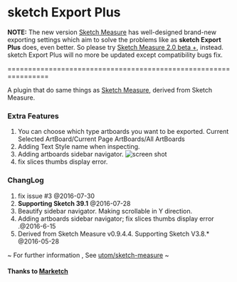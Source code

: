 # sketch Export Plus

**NOTE:**
The new version [Sketch Measure](https://github.com/utom/sketch-measure) has well-designed brand-new exporting settings which aim to solve the problems like as **sketch Export Plus** does, even better. So please try [Sketch Measure 2.0 beta +](https://github.com/utom/sketch-measure), instead. sketch Export Plus will no more be updated except compatibility bugs fix.

\================================================================

A plugin that do same things as [Sketch Measure](https://github.com/utom/sketch-measure), derived from Sketch Measure.

### Extra Features

1. You can choose which type artboards you want to be exported. Current Selected ArtBoard/Current Page ArtBoards/All ArtBoards
2. Adding Text Style name when inspecting.
3. Adding artboards sidebar navigator. ![screen shot](http://ww1.sinaimg.cn/mw1024/5a7b1062gw1f4w0mlo8zmj20u30f5dju.jpg)
4. fix slices thumbs display error.

### ChangLog

1. fix issue #3 @2016-07-30
1. **Supporting Sketch 39.1** @2016-07-28
1. Beautify sidebar navigator. Making scrollable in Y direction.
1. Adding artboards sidebar navigator; fix slices thumbs display error .@2016-6-15
2. Derived from Sketch Measure v0.9.4.4. Supporting Sketch V3.8.* @2016-05-28


~ For further information , See [utom/sketch-measure](https://github.com/utom/sketch-measure) ~

#### Thanks to [Marketch](https://github.com/tudou527/marketch)